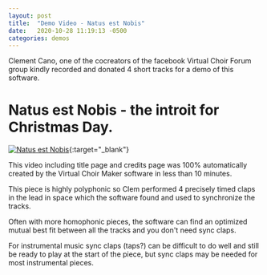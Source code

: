 ```yaml
---
layout: post
title:  "Demo Video - Natus est Nobis"
date:   2020-10-28 11:19:13 -0500
categories: demos
---
```


Clement Cano, one of the cocreators of the facebook Virtual Choir
Forum group kindly recorded and donated 4 short tracks for a demo of
this software.

# Natus est Nobis - the introit for Christmas Day.

[![Natus est Nobis](http://img.youtube.com/vi/Z_pOPgHhDyI/0.jpg)](https://www.youtube.com/watch?v=Z_pOPgHhDyI "Natus est Nobis (demo of software)"){:target="_blank"}

This video including title page and credits page was 100%
automatically created by the Virtual Choir Maker software in less than
10 minutes.

This piece is highly polyphonic so Clem performed 4 precisely timed
claps in the lead in space which the software found and used to
synchronize the tracks.

Often with more homophonic pieces, the software can find an optimized
mutual best fit between all the tracks and you don't need sync claps.

For instrumental music sync claps (taps?) can be difficult to do well
and still be ready to play at the start of the piece, but sync claps
may be needed for most instrumental pieces.
